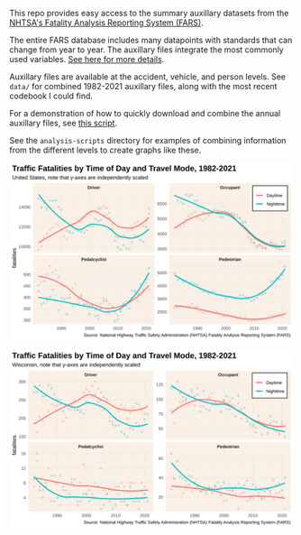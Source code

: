 This repo provides easy access to the summary auxillary datasets from the [NHTSA's Fatality Analysis Reporting System (FARS)](https://www.nhtsa.gov/research-data/fatality-analysis-reporting-system-fars).

The entire FARS database includes many datapoints with standards that can change from year to year. The auxillary files integrate the most commonly used variables. [See here for more details](https://crashstats.nhtsa.dot.gov/Api/Public/ViewPublication/811364).

Auxillary files are available at the accident, vehicle, and person levels. See `data/` for combined 1982-2021 auxillary files, along with the most recent codebook I could find.

For a demonstration of how to quickly download and combine the annual auxillary files, see [this script](processing-scripts/retrieve-annual-aux-files.R).

See the `analysis-scripts` directory for examples of combining information from the different levels to create graphs like these.

![](plots/USA_by_year-tod-mode.svg)

![](plots/WI_by_year-tod-mode.svg)
